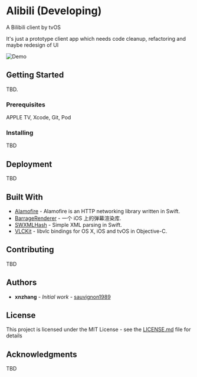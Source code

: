 # Alibili (Developing)
A Bilibili client by tvOS

It's just a prototype client app which needs code cleanup, refactoring and maybe redesign of UI 

![Demo](https://raw.githubusercontent.com/sauvignon1989/Alibili/develop/demo.gif "Demo Screenshot")


## Getting Started

TBD.

### Prerequisites

APPLE TV, Xcode, Git, Pod

### Installing

TBD

## Deployment

TBD

## Built With

* [Alamofire](https://github.com/Alamofire/Alamofire) - Alamofire is an HTTP networking library written in Swift.
* [BarrageRenderer](https://github.com/unash/BarrageRenderer) - 一个 iOS 上的弹幕渲染库.
* [SWXMLHash](https://github.com/drmohundro/SWXMLHash) - Simple XML parsing in Swift.
* [VLCKit](https://code.videolan.org/videolan/VLCKit) - libvlc bindings for OS X, iOS and tvOS in Objective-C.

## Contributing

TBD

## Authors

* **xnzhang** - *Initial work* - [sauvignon1989](https://sauvignon1989.github.io/)

## License

This project is licensed under the MIT License - see the [LICENSE.md](LICENSE.md) file for details

## Acknowledgments

TBD

